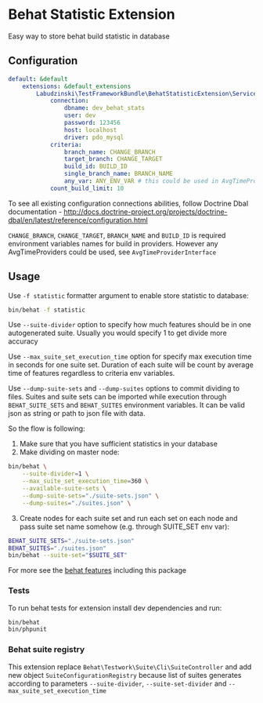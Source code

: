 # Behat Statistic Extension

Easy way to store behat build statistic in database

## Configuration

```yaml
default: &default
    extensions: &default_extensions
        Labudzinski\TestFrameworkBundle\BehatStatisticExtension\ServiceContainer\BehatStatisticExtension:
            connection:
                dbname: dev_behat_stats
                user: dev
                password: 123456
                host: localhost
                driver: pdo_mysql
            criteria:
                branch_name: CHANGE_BRANCH
                target_branch: CHANGE_TARGET
                build_id: BUILD_ID
                single_branch_name: BRANCH_NAME
                any_var: ANY_ENV_VAR # this could be used in AvgTimeProvider
            count_build_limit: 10
```

To see all existing configuration connections abilities, follow Doctrine Dbal documentation -
http://docs.doctrine-project.org/projects/doctrine-dbal/en/latest/reference/configuration.html

```CHANGE_BRANCH```, ```CHANGE_TARGET```, ```BRANCH_NAME``` and ```BUILD_ID```
is required environment variables names for build in providers.
However any AvgTimeProviders could be used, see ```AvgTimeProviderInterface```

## Usage

Use ```-f statistic``` formatter argument to enable store statistic to database:
```bash
bin/behat -f statistic
```

Use ```--suite-divider``` option to specify how much features should be in one autogenerated suite.
Usually you would specify 1 to get divide more accuracy

Use ```--max_suite_set_execution_time``` option for specify max execution time in seconds for one suite set.
Duration of each suite will be count by average time of features regardless to criteria env variables.

Use ```--dump-suite-sets``` and ```--dump-suites``` options to commit dividing to files.
Suites and suite sets can be imported while execution
through ```BEHAT_SUITE_SETS``` and ```BEHAT_SUITES``` environment variables.
It can be valid json as string or path to json file with data.

So the flow is following:

1. Make sure that you have sufficient statistics in your database
2. Make dividing on master node:
```bash
bin/behat \
    --suite-divider=1 \
    --max_suite_set_execution_time=360 \
    --available-suite-sets \
    --dump-suite-sets="./suite-sets.json" \
    --dump-suites="./suites.json" \

```
3. Create nodes for each suite set and run each set on each node
 and pass suite set name somehow (e.g. through SUITE_SET env var):
```bash
BEHAT_SUITE_SETS="./suite-sets.json"
BEHAT_SUITES="./suites.json"
bin/behat --suite-set="$SUITE_SET"
```


For more see the [behat features](./Features) including this package

### Tests

To run behat tests for extension install dev dependencies and run:

```bash
bin/behat
bin/phpunit
```

### Behat suite registry

This extension replace ```Behat\Testwork\Suite\Cli\SuiteController``` and
add new object ```SuiteConfigurationRegistry``` because list of suites
generates according to parameters ```--suite-divider```, ```--suite-set-divider``` and ```--max_suite_set_execution_time```


